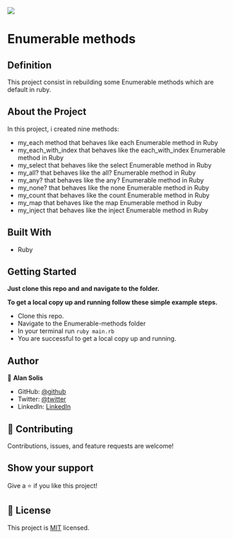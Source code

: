 ![](https://img.shields.io/badge/Microverse-blueviolet)

# Enumerable methods

## Definition

This project consist in rebuilding some Enumerable methods which are default in ruby.

## About the Project

In this project, i created nine methods:

- my_each method that behaves like each Enumerable method in Ruby
- my_each_with_index that behaves like the each_with_index Enumerable method in Ruby
- my_select that behaves like the select Enumerable method in Ruby
- my_all? that behaves like the all? Enumerable method in Ruby
- my_any? that behaves like the any? Enumerable method in Ruby
- my_none? that behaves like the none Enumerable method in Ruby
- my_count that behaves like the count Enumerable method in Ruby
- my_map that behaves like the map Enumerable method in Ruby
- my_inject that behaves like the inject Enumerable method in Ruby

## Built With

- Ruby

## Getting Started

**Just clone this repo and and navigate to the folder.**


**To get a local copy up and running follow these simple example steps.**

   - Clone this repo.
   - Navigate to the Enumerable-methods folder
   - In your terminal run `ruby main.rb`
   - You are successful to get a local copy up and running.


## Author

😬 **Alan Solis**

- GitHub: [@github](https://github.com/warblo001)
- Twitter: [@twitter](https://twitter.com/Alan55572391)
- LinkedIn: [LinkedIn](https://www.linkedin.com/in/alan-solis-b567b044/)

## 🤝 Contributing 

Contributions, issues, and feature requests are welcome!

## Show your support

Give a ⭐️ if you like this project!

## 📝 License

This project is [MIT](./LICENSE) licensed.